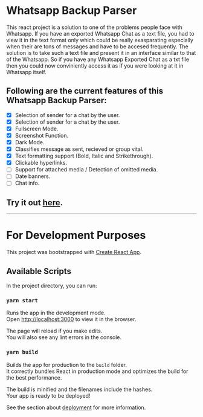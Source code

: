 # Whatsapp Backup Parser

This react project is a solution to one of the problems people face with Whatsapp. If you have an exported Whatsapp Chat as a text file, you had to view it in the text format only which could be really exasparating especially when their are tons of messages and have to be accesed frequently. 
The solution is to take such a text file and present it in an interface similar to that of the Whatsapp. So if you have any Whatsapp Exported Chat as a txt file then you could now conviniently access it as if you were looking at it in Whatsapp itself. 

## Following are the current features of this Whatsapp Backup Parser:
- [x] Selection of sender for a chat by the user.
- [x] Selection of sender for a chat by the user.
- [x] Fullscreen Mode.
- [x] Screenshot Function.
- [x] Dark Mode.
- [x] Classifies message as sent, recieved or group vital.
- [x] Text formatting support (Bold, Italic and Strikethrough).
- [x] Clickable hyperlinks.
- [ ] Support for attached media / Detection of omitted media.
- [ ] Date banners.
- [ ] Chat info.

## Try it out [here](https://proramlogo.github.io/whatsapp-backup-parser/).

<hr/>

# For Development Purposes

This project was bootstrapped with [Create React App](https://github.com/facebook/create-react-app).

## Available Scripts

In the project directory, you can run:

### `yarn start`

Runs the app in the development mode.\
Open [http://localhost:3000](http://localhost:3000) to view it in the browser.

The page will reload if you make edits.\
You will also see any lint errors in the console.

### `yarn build`

Builds the app for production to the `build` folder.\
It correctly bundles React in production mode and optimizes the build for the best performance.

The build is minified and the filenames include the hashes.\
Your app is ready to be deployed!

See the section about [deployment](https://facebook.github.io/create-react-app/docs/deployment) for more information.